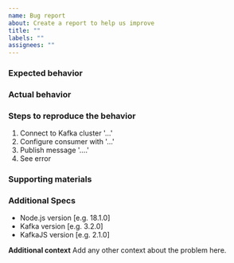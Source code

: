 ```yaml
---
name: Bug report
about: Create a report to help us improve
title: ""
labels: ""
assignees: ""
---
```


<!-- Please provide a clear and concise description of what the bug is using the following sections as a guide. -->

### Expected behavior

### Actual behavior

### Steps to reproduce the behavior

1. Connect to Kafka cluster '...'
2. Configure consumer with '...'
3. Publish message '....'
4. See error

### Supporting materials

<!-- If applicable, add screenshots, code snippets, etc to help explain your problem. -->

### Additional Specs

- Node.js version [e.g. 18.1.0]
- Kafka version [e.g. 3.2.0]
- KafkaJS version [e.g. 2.1.0]

**Additional context**
Add any other context about the problem here.
